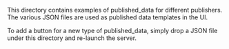 This directory contains examples of published_data for different publishers. The various JSON files are used as published data templates in the UI.

To add a button for a new type of published_data, simply drop a JSON file under this directory and re-launch the server.
